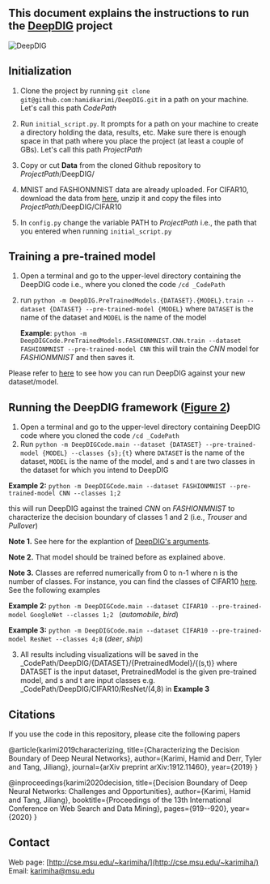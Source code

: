 
## This document explains the instructions to run the [DeepDIG](https://arxiv.org/pdf/1912.11460.pdf) project


![DeepDIG](http://cse.msu.edu/~karimiha/images/StepWiseDeepDIG.jpg)

## Initialization

1. Clone the project by running `git clone git@github.com:hamidkarimi/DeepDIG.git` in a path on your machine. Let's call this path _CodePath_
2. Run `initial_script.py`. It prompts for a path on your machine to create a directory holding the data, results, etc. Make sure there is enough space in that path where you place the project (at least a couple of GBs). Let's call this path _ProjectPath_
3. Copy or cut **Data** from the cloned Github repository to _ProjectPath_/DeepDIG/

4. MNIST and FASHIONMNIST data are already uploaded. For CIFAR10, download the data from [here](https://www.cs.toronto.edu/~kriz/cifar-10-python.tar.gz), unzip it and copy the files into _ProjectPath_/DeepDIG/CIFAR10

4. In `config.py` change  the variable PATH to _ProjectPath_ i.e., the path that you entered when running `initial_script.py`



## Training a pre-trained model

1. Open a terminal and go to the upper-level directory containing the DeepDIG code i.e., where you cloned the code `/cd _CodePath`
2. run `python -m DeepDIG.PreTrainedModels.{DATASET}.{MODEL}.train --dataset {DATASET} --pre-trained-model {MODEL}`
        where `DATASET` is the name of the dataset and `MODEL` is the name of the model
	
	**Example**: `python -m DeepDIGCode.PreTrainedModels.FASHIONMNIST.CNN.train --dataset FASHIONMNIST --pre-trained-model CNN` this will train the _CNN_ model for _FASHIONMNIST_ and then saves it.

Please refer to [here](https://github.com/hamidkarimi/DeepDIG/wiki/Run-DeepDIG-against-a-new-dataset-model) to see how you can run DeepDIG against your new dataset/model.

## Running the DeepDIG framework ([Figure 2](https://arxiv.org/pdf/1912.11460.pdf)) 

1. Open a terminal and go to the upper-level directory containing DeepDIG code where you cloned the code `/cd _CodePath`
2. Run `python -m DeepDIGCode.main --dataset {DATASET} --pre-trained-model {MODEL} --classes {s};{t}`
          where `DATASET` is the name of the dataset, `MODEL` is the name of the model, and s and t are two classes in the dataset for which you intend to DeepDIG 

**Example 2:** `python -m DeepDIGCode.main --dataset FASHIONMNIST --pre-trained-model CNN --classes 1;2 `

this will run DeepDIG against the trained _CNN_ on _FASHIONMNIST_ to characterize the decision boundary of classes 1 and 2 (i.e., _Trouser_ and _Pullover_) 

**Note 1.** See here for the explantion of [DeepDIG's arguments](https://github.com/hamidkarimi/DeepDIG/wiki/Arguments-explanation). 

**Note 2.** That model should be trained before as explained above.

**Note 3.** Classes are referred numerically from 0 to n-1 where n is the number of classes. For instance, you can find the classes of CIFAR10 [here](https://www.cs.toronto.edu/~kriz/cifar.html). See the following examples


**Example 2:** `python -m DeepDIGCode.main --dataset CIFAR10 --pre-trained-model GoogleNet --classes 1;2 `
 (_automobile_, _bird_)

**Example 3:** `python -m DeepDIGCode.main --dataset CIFAR10 --pre-trained-model ResNet --classes 4;8`
(_deer_, _ship_)

3.  All results including visualizations will be saved in the _CodePath/DeepDIG/{DATASET}/{PretrainedModel}/{(s,t)}
    where DATASET is the input dataset, PretrainedModel is the given pre-trained model, and s and t are input classes  e.g. _CodePath/DeepDIG/CIFAR10/ResNet/(4,8) in **Example 3**

## Citations

If you use the code in this repository, please cite the following papers

@article{karimi2019characterizing,
  title={Characterizing the Decision Boundary of Deep Neural Networks},
  author={Karimi, Hamid and Derr, Tyler and Tang, Jiliang},
  journal={arXiv preprint arXiv:1912.11460},
  year={2019}
}


@inproceedings{karimi2020decision,
  title={Decision Boundary of Deep Neural Networks: Challenges and Opportunities},
  author={Karimi, Hamid and Tang, Jiliang},
  booktitle={Proceedings of the 13th International Conference on Web Search and Data Mining},
  pages={919--920},
  year={2020}
}

## Contact
Web page: [http://cse.msu.edu/~karimiha/](http://cse.msu.edu/~karimiha/)
Email: [karimiha@msu.edu](karimiha@msu.edu)
